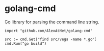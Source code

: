 # golang-cmd
Go library for parsing the command line string.

```
import "github.com/AlexAtNet/golang-cmd"

src := cmd.Get("find src/vega -name *.go")
cmd.Run("go build")
```
